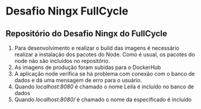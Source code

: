 # Desafio Ningx FullCycle

## Repositório do Desafio Ningx do FullCycle

1. Para desenvolvimento e realizar o build das imagens é necessário realizar a instalação dos pacotes do Node. Como é usual, os pacotes do node não são incluídos no repositório.
2. As imagens de produção foram subidas para o DockerHub
3. A aplicação node verifica se há problema com conexão com o banco de dados e dá uma mensagem de erro para o usuário. 
4. Quando _localhost:8080_ é chamado o nome Leila é incluído no banco de dados
5. Quando _localhost:8080/<nome>_ é chamado o nome da especificado é incluído